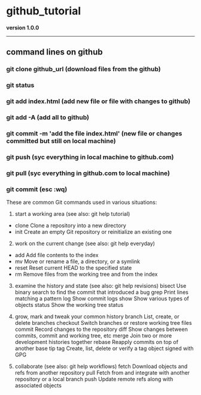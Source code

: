 # github_tutorial

**version 1.0.0**

---

## command lines on github

### git clone github_url (download files from the github)
### git status
### git add index.html (add new file or file with changes to github)
### git add -A (add all to github)
### git commit -m 'add the file index.html' (new file or changes committed but still on local machine)
### git push (syc everything in local machine to github.com)
### git pull (syc everything in github.com to local machine)
### git commit (esc :wq)


These are common Git commands used in various situations:

1. start a working area (see also: git help tutorial)
* clone      Clone a repository into a new directory
* init       Create an empty Git repository or reinitialize an existing one

2. work on the current change (see also: git help everyday)
* add        Add file contents to the index
* mv         Move or rename a file, a directory, or a symlink
* reset      Reset current HEAD to the specified state
* rm         Remove files from the working tree and from the index

3. examine the history and state (see also: git help revisions)
	bisect     Use binary search to find the commit that introduced a bug
	grep       Print lines matching a pattern
	log        Show commit logs
	show       Show various types of objects
	status     Show the working tree status

4. grow, mark and tweak your common history
	branch     List, create, or delete branches
	checkout   Switch branches or restore working tree files
	commit     Record changes to the repository
	diff       Show changes between commits, commit and working tree, etc
	merge      Join two or more development histories together
	rebase     Reapply commits on top of another base tip
	tag        Create, list, delete or verify a tag object signed with GPG

5. collaborate (see also: git help workflows)
	fetch      Download objects and refs from another repository
	pull       Fetch from and integrate with another repository or a local branch
	push       Update remote refs along with associated objects